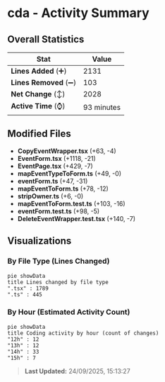 # cda - Activity Summary 

## Overall Statistics

| Stat                   | Value                                                             |
| ---------------------- | ----------------------------------------------------------------- |
| **Lines Added** (➕)   | 2131                                          |
| **Lines Removed** (➖) | 103                                        |
| **Net Change** (↕)    | 2028                |
| **Active Time** (⌚)   | 93 minutes |


## Modified Files
- **CopyEventWrapper.tsx** (+63, -4)
- **EventForm.tsx** (+1118, -21)
- **EventPage.tsx** (+429, -7)
- **mapEventTypeToForm.ts** (+49, -0)
- **eventForm.ts** (+47, -31)
- **mapEventToForm.ts** (+78, -12)
- **stripOwner.ts** (+6, -0)
- **mapEventToForm.test.ts** (+103, -16)
- **eventForm.test.ts** (+98, -5)
- **DeleteEventWrapper.test.tsx** (+140, -7)

## Visualizations

### By File Type (Lines Changed)

```mermaid
pie showData
title Lines changed by file type
".tsx" : 1789
".ts" : 445
```

### By Hour (Estimated Activity Count)

```mermaid
pie showData
title Coding activity by hour (count of changes)
"12h" : 12
"13h" : 12
"14h" : 33
"15h" : 7
```


> **Last Updated:** 24/09/2025, 15:13:27